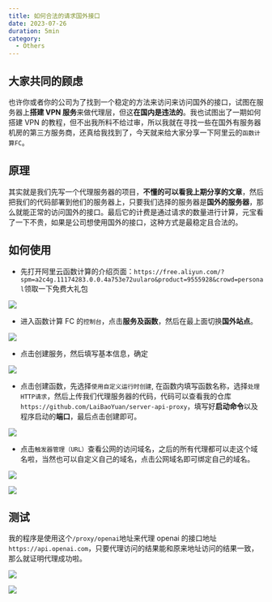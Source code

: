 ```yaml
---
title: 如何合法的请求国外接口
date: 2023-07-26
duration: 5min
category:
  - Others
---
```


## 大家共同的顾虑

也许你或者你的公司为了找到一个稳定的方法来访问来访问国外的接口，试图在服务器上**搭建 VPN 服务**来做代理层，但这**在国内是违法的**。我也试图出了一期如何搭建 VPN 的教程，但不出我所料不给过审，所以我就在寻找一些在国外有服务器机房的第三方服务商，还真给我找到了，今天就来给大家分享一下阿里云的`函数计算FC`。

## 原理

其实就是我们先写一个代理服务器的项目，**不懂的可以看我上期分享的文章**，然后把我们的代码部署到他们的服务器上，只要我们选择的服务器是**国外的服务器**，那么就能正常的访问国外的接口。最后它的计费是通过请求的数量进行计算，元宝看了一下不贵，如果是公司想使用国外的接口，这种方式是最稳定且合法的。

## 如何使用

- 先打开阿里云函数计算的介绍页面：`https://free.aliyun.com/?spm=a2c4g.11174283.0.0.4a753e72uularo&product=9555928&crowd=personal`领取一下免费大礼包

![](/images/5d1adadf-5c97-461e-83bd-128424e165e9.webp)

- 进入函数计算 FC 的`控制台`，点击**服务及函数**，然后在最上面切换**国外站点**。

![](/images/2cd54b66-b8e2-4e78-9952-902b5f4b342a.webp)

- 点击创建服务，然后填写基本信息，确定

![](/images/b6c6f5ce-4a6c-4a0f-9b92-20ad98767cb8.webp)

- 点击创建函数，先选择`使用自定义运行时创建`, 在函数内填写函数名称，选择`处理HTTP请求`，然后上传我们代理服务器的代码，代码可以查看我的仓库`https://github.com/LaiBaoYuan/server-api-proxy`，填写好**启动命令**以及程序启动的**端口**，最后点击创建即可。

![](/images/15f0435b-4228-4a7b-a966-f2edb04d9e4c.webp)

- 点击`触发器管理（URL）`查看公网的访问域名，之后的所有代理都可以走这个域名啦，当然也可以自定义自己的域名，点击公网域名即可绑定自己的域名。

![](/images/e94ed557-d137-4269-bc55-a5866080a1e2.webp)

![](/images/e0f658b2-f98e-424c-ac15-325ed1c198cd.webp)

## 测试

我的程序是使用这个`/proxy/openai`地址来代理 openai 的接口地址`https://api.openai.com`，只要代理访问的结果能和原来地址访问的结果一致，那么就证明代理成功啦。

![](/images/50a65706-e750-41c5-8ad5-a181b1a153b2.webp)

![](/images/a2f17978-0870-4cdd-a183-d2d046375e89.webp)
